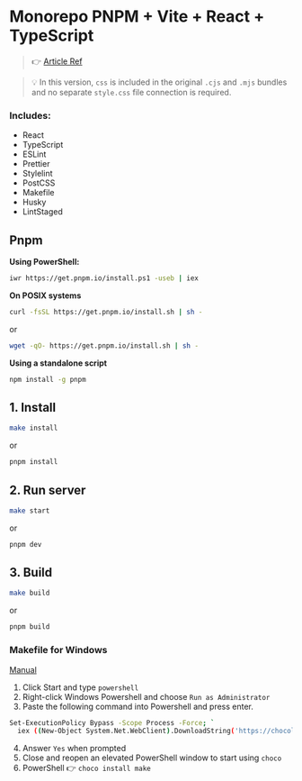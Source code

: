 # Monorepo PNPM + Vite + React + TypeScript

> 👉 [Article Ref](https://dev.to/lico/react-monorepo-setup-tutorial-with-pnpm-and-vite-react-project-ui-utils-5705?signin=true)

> 💡 In this version, `css` is included in the original `.cjs` and `.mjs` bundles and no separate `style.css` file connection is required.

### Includes:

- React
- TypeScript
- ESLint
- Prettier
- Stylelint
- PostCSS
- Makefile
- Husky
- LintStaged

## Pnpm
**Using PowerShell:**
```bash
iwr https://get.pnpm.io/install.ps1 -useb | iex
```
**On POSIX systems**
```bash
curl -fsSL https://get.pnpm.io/install.sh | sh -
```
or
```bash
wget -qO- https://get.pnpm.io/install.sh | sh -
```
**Using a standalone script**
```bash
npm install -g pnpm
```

## 1. Install


```bash
make install
```

or

```bash
pnpm install
```

## 2. Run server

```bash
make start
```

or

```bash
pnpm dev
```

## 3. Build

```bash
make build
```

or

```bash
pnpm build
```

### Makefile for Windows

[Manual](https://jcutrer.com/windows/install-chocolatey-choco-windows10)

1. Click Start and type `powershell`
2. Right-click Windows Powershell and choose `Run as Administrator`
3. Paste the following command into Powershell and press enter.

```bash
Set-ExecutionPolicy Bypass -Scope Process -Force; `
  iex ((New-Object System.Net.WebClient).DownloadString('https://chocolatey.org/install.ps1'))
```

4. Answer `Yes` when prompted
5. Close and reopen an elevated PowerShell window to start using `choco`
6. PowerShell 👉 `choco install make`

